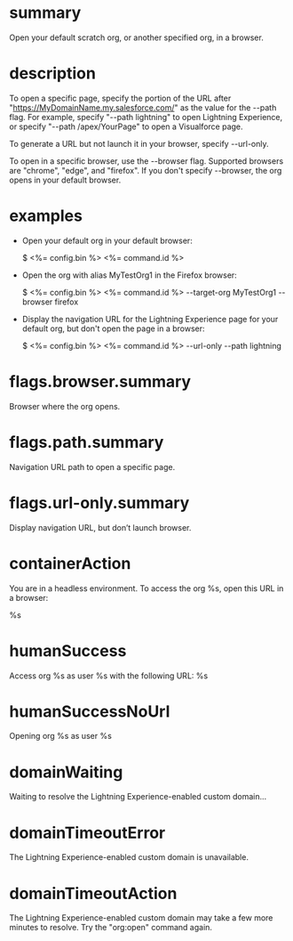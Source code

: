 # summary

Open your default scratch org, or another specified org, in a browser.

# description

To open a specific page, specify the portion of the URL after "https://MyDomainName.my.salesforce.com/" as the value for the --path flag. For example, specify "--path lightning" to open Lightning Experience, or specify "--path /apex/YourPage" to open a Visualforce page.

To generate a URL but not launch it in your browser, specify --url-only.

To open in a specific browser, use the --browser flag. Supported browsers are "chrome", "edge", and "firefox". If you don't specify --browser, the org opens in your default browser.

# examples

- Open your default org in your default browser:

  $ <%= config.bin %> <%= command.id %>

- Open the org with alias MyTestOrg1 in the Firefox browser:

  $ <%= config.bin %> <%= command.id %> --target-org MyTestOrg1 --browser firefox

- Display the navigation URL for the Lightning Experience page for your default org, but don't open the page in a browser:

  $ <%= config.bin %> <%= command.id %> --url-only --path lightning

# flags.browser.summary

Browser where the org opens.

# flags.path.summary

Navigation URL path to open a specific page.

# flags.url-only.summary

Display navigation URL, but don’t launch browser.

# containerAction

You are in a headless environment. To access the org %s, open this URL in a browser:

%s

# humanSuccess

Access org %s as user %s with the following URL: %s

# humanSuccessNoUrl

Opening org %s as user %s

# domainWaiting

Waiting to resolve the Lightning Experience-enabled custom domain...

# domainTimeoutError

The Lightning Experience-enabled custom domain is unavailable.

# domainTimeoutAction

The Lightning Experience-enabled custom domain may take a few more minutes to resolve. Try the "org:open" command again.
